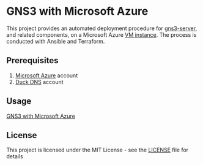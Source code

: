 # GNS3 with Microsoft Azure

This project provides an automated deployment procedure for [gns3-server](https://github.com/GNS3/gns3-server), and related components, on a Microsoft Azure [VM instance](https://azure.microsoft.com/services/virtual-machines). The process is conducted with Ansible and Terraform.

## Prerequisites

  1. [Microsoft Azure](https://azure.microsoft.com) account
  2. [Duck DNS](https://www.duckdns.org) account

## Usage

[GNS3 with Microsoft Azure](http://binarynature.blogspot.com)

## License

This project is licensed under the MIT License - see the [LICENSE](LICENSE) file for details

